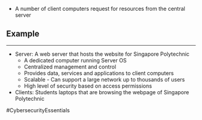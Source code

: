 - A number of client computers request for resources from the central server

## Example
---
- Server: A web server that hosts the website for Singapore Polytechnic
	- A dedicated computer running Server OS
	- Centralized management and control
	- Provides data, services and applications to client computers
	- Scalable - Can support a large network up to thousands of users
	- High level of security based on access permissions
- Clients: Students laptops that are browsing the webpage of Singapore Polytechnic

#CybersecurityEssentials 